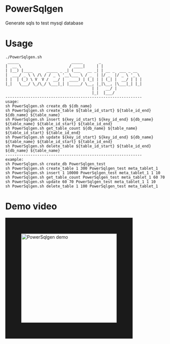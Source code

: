 # PowerSqlgen
Generate sqls to test mysql database

# Usage

```
./PowerSqlgen.sh 
 _____                       _____       _
|  __ \                     / ____|     | |
| |__) |____      _____ _ _| (___   __ _| | __ _  ___ _ __
|  ___/ _ \ \ /\ / / _ \ '__\___ \ / _  | |/ _  |/ _ \ '_ \
| |  | (_) \ V  V /  __/ |  ____) | (_| | | (_| |  __/ | | |
|_|   \___/ \_/\_/ \___|_| |_____/ \__, |_|\__, |\___|_| |_|
                                      | |   __/ |
                                      |_|  |___/
------------------------------------------------------------
usage:
sh PowerSqlgen.sh create_db ${db_name}
sh PowerSqlgen.sh create_table ${table_id_start} ${table_id_end} ${db_name} ${table_name}
sh PowerSqlgen.sh insert ${key_id_start} ${key_id_end} ${db_name} ${table_name} ${table_id_start} ${table_id_end}
sh PowerSqlgen.sh get_table_count ${db_name} ${table_name} ${table_id_start} ${table_id_end}
sh PowerSqlgen.sh update ${key_id_start} ${key_id_end} ${db_name} ${table_name} ${table_id_start} ${table_id_end}
sh PowerSqlgen.sh delete_table ${table_id_start} ${table_id_end} ${db_name} ${table_name}
------------------------------------------------------------
example:
sh PowerSqlgen.sh create_db PowerSqlgen_test
sh PowerSqlgen.sh create_table 1 300 PowerSqlgen_test meta_tablet_1
sh PowerSqlgen.sh insert 1 10000 PowerSqlgen_test meta_tablet_1 1 10
sh PowerSqlgen.sh get_table_count PowerSqlgen_test meta_tablet_1 60 70
sh PowerSqlgen.sh update 60 70 PowerSqlgen_test meta_tablet_1 1 10
sh PowerSqlgen.sh delete_table 1 100 PowerSqlgen_test meta_tablet_1

```

# Demo video
<a href="https://www.youtube.com/watch?v=U5ShNmZpl98&feature=youtu.be" target="_blank"><img src="https://github.com/youngyangyang04/PowerSqlgen/blob/master/images/MacHi%202018-10-21%2010-46-37.png" alt="PowerSqlgen demo" width="300" height="280" border="50" /></a> 
